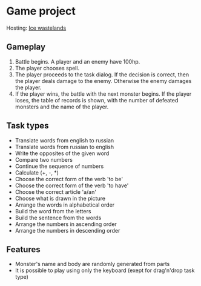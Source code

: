 # Game project
Hosting: [Ice wastelands](https://f8b23lef.github.io/game/ "Ice wastelands")

## Gameplay
1. Battle begins. A player and an enemy have 100hp.
2. The player chooses spell.
3. The player proceeds to the task dialog. If the decision is correct, then the player deals damage to the enemy. Otherwise the enemy damages the player.
4. If the player wins, the battle with the next monster begins. If the player loses, the table of records is shown, with the number of defeated monsters and the name of the player.

## Task types
- Translate words from english to russian
- Translate words from russian to english
- Write the opposites of the given word
- Compare two numbers
- Continue the sequence of numbers
- Calculate (+, -, *)
- Choose the correct form of the verb 'to be'
- Choose the correct form of the verb 'to have'
- Choose the correct article 'a/an'
- Choose what is drawn in the picture
- Arrange the words in alphabetical order
- Build the word from the letters
- Build the sentence from the words
- Arrange the numbers in ascending order
- Arrange the numbers in descending order

## Features
- Monster's name and body are randomly generated from parts
- It is possible to play using only the keyboard (exept for drag'n'drop task type)
